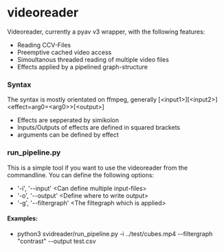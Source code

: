 # videoreader
Videoreader, currently a pyav v3 wrapper, with the following features:

 - Reading CCV-Files
 - Preemptive cached video access
 - Simoultanous threaded reading of multiple video files
 - Effects applied by a pipelined graph-structure

### Syntax
The syntax is mostly orientated on ffmpeg, generally [\<input1\>][\<input2\>]\<effect=arg0=\<arg0\>\>[\<output\>] 
 - Effects are sepperated by simikolon
 - Inputs/Outputs of effects are defined in squared brackets
 - arguments can be defined by effect

### run_pipeline.py
This is a simple tool if you want to use the videoreader from the commandline. You can define the following options:
 - '-i', '--input' \<Can define multiple input-files\>
 - '-o', '--output' \<Define where to write output\>
 - '-g', '--filtergraph' \<The filtegraph which is applied\>

#### Examples:
 - python3 svidreader/run_pipeline.py -i ../test/cubes.mp4 --filtergraph "contrast" --output test.csv